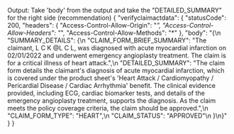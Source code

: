 Output: Take 'body' from the output and take the "DETAILED_SUMMARY" for the right side (recommendation)
{
    "verifyclaimactdata": {
        "statusCode": 200,
        "headers": {
            "Access-Control-Allow-Origin": "*",
            "Access-Control-Allow-Headers": "*",
            "Access-Control-Allow-Methods": "*"
        },
        "body": "{\n    \"SUMMARY_DETAILS\": {\n        \"CLAIM_FORM_BRIEF_SUMMARY\": \"The claimant, L C K @L C L, was diagnosed with acute myocardial infarction on 02/01/2022 and underwent emergency angioplasty treatment. The claim is for a critical illness of heart attack.\",\n        \"DETAILED_SUMMARY\": \"The claim form details the claimant's diagnosis of acute myocardial infarction, which is covered under the product sheet's 'Heart Attack / Cardiomyopathy / Pericardial Disease / Cardiac Arrhythmia' benefit. The clinical evidence provided, including ECG, cardiac biomarker tests, and details of the emergency angioplasty treatment, supports the diagnosis. As the claim meets the policy coverage criteria, the claim should be approved.\",\n        \"CLAIM_FORM_TYPE\": \"HEART\",\n        \"CLAIM_STATUS\": \"APPROVED\"\n    }\n}"
    }
}
